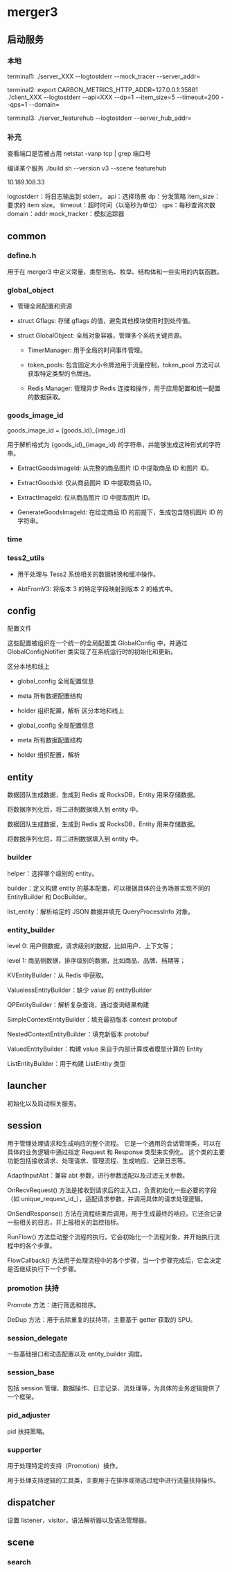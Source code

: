 # merger3

## 启动服务

### 本地

terminal1:  ./server_XXX --logtostderr --mock_tracer  --server_addr=

terminal2:  export CARBON_METRICS_HTTP_ADDR=127.0.0.1:35881
            ./client_XXX  --logtostderr --api=XXX --dp=1 --item_size=5 --timeout=200 --qps=1 --domain=

terminal3:  ./server_featurehub --logtostderr --server_hub_addr=

### 补充

查看端口是否被占用 netstat -vanp tcp | grep 端口号

编译某个服务 ./build.sh --version v3 --scene featurehub

10.189.108.33

logtostderr：将日志输出到 stderr。
api：选择场景
dp：分发策略
item_size：要求的 item size。
timeout：超时时间（以毫秒为单位）
qps：每秒查询次数
domain：addr
mock_tracker：模拟追踪器

## common

### define.h

用于在 merger3 中定义常量、类型别名、枚举、结构体和一些实用的内联函数。

### global_object

- 管理全局配置和资源

- struct Gflags: 存储 gflags 的值，避免其他模块使用时到处传值。

- struct GlobalObject: 全局对象容器，管理多个系统关键资源。

  - TimerManager: 用于全局的时间事件管理。

  - token_pools: 包含固定大小令牌池用于流量控制，token_pool 方法可以获取特定类型的令牌池。

  - Redis Manager: 管理异步 Redis 连接和操作，用于应用配置和统一配置的数据获取。

### goods_image_id

goods_image_id = {goods_id}_{image_id}

用于解析格式为 {goods_id}_{image_id} 的字符串，并能够生成这种形式的字符串。

- ExtractGoodsImageId: 从完整的商品图片 ID 中提取商品 ID 和图片 ID。

- ExtractGoodsId: 仅从商品图片 ID 中提取商品 ID。

- ExtractImageId: 仅从商品图片 ID 中提取图片 ID。

- GenerateGoodsImageId: 在给定商品 ID 的前提下，生成包含随机图片 ID 的字符串。

### time

### tess2_utils

- 用于处理与 Tess2 系统相关的数据转换和缓冲操作。

- AbtFromV3: 将版本 3 的特定字段映射到版本 2 的格式中。

## config

配置文件

这些配置被组织在一个统一的全局配置类 GlobalConfig 中，并通过 GlobalConfigNotifier 类实现了在系统运行时的初始化和更新。

区分本地和线上

- global_config 全局配置信息
- meta 所有数据配置结构
- holder 组织配置，解析
区分本地和线上

- global_config 全局配置信息
- meta 所有数据配置结构
- holder 组织配置，解析

## entity

数据团队生成数据，生成到 Redis 或 RocksDB，Entity 用来存储数据。

将数据序列化后，将二进制数据填入到 entity 中。

数据团队生成数据，生成到 Redis 或 RocksDB，Entity 用来存储数据。

将数据序列化后，将二进制数据填入到 entity 中。

### builder

helper：选择哪个级别的 entity。

builder：定义构建 entity 的基本配置，可以根据具体的业务场景实现不同的 EntityBuilder 和 DocBuilder。

list_entity：解析给定的 JSON 数据并填充 QueryProcessInfo 对象。

### entity_builder

level 0: 用户侧数据，请求级别的数据，比如用户、上下文等；

level 1: 商品侧数据，排序级别的数据，比如商品、品牌、档期等；

KVEntityBuilder：从 Redis 中获取。

ValuelessEntityBuilder：缺少 value 的 entityBuilder

QPEntityBuilder：解析复杂查询，通过查询结果构建

SimpleContextEntityBuilder：填充最初版本 context protobuf

NestedContextEntityBuilder：填充新版本 protobuf

ValuedEntityBuilder：构建 value 来自于内部计算或者模型计算的 Entity

ListEntityBuilder：用于构建 ListEntity 类型

## launcher

初始化以及启动相关服务。

## session

用于管理处理请求和生成响应的整个流程。
它是一个通用的会话管理类，可以在具体的业务逻辑中通过指定 Request 和 Response 类型来实例化。
这个类的主要功能包括接收请求、处理请求、管理流程、生成响应、记录日志等。

AdaptInputAbt：兼容 abt 参数，进行参数适配以及过滤无关参数。

OnRecvRequest() 方法是接收到请求后的主入口，负责初始化一些必要的字段（如 unique_request_id_），适配请求参数，并调用具体的请求处理逻辑。

OnSendResponse() 方法在流程结束后调用，用于生成最终的响应。它还会记录一些相关的日志，并上报相关的监控指标。

RunFlow() 方法启动整个流程的执行。它会初始化一个流程对象，并开始执行流程中的各个步骤。

FlowCallback() 方法用于处理流程中的各个步骤，当一个步骤完成后，它会决定是否继续执行下一个步骤。

### promotion 扶持

Promote 方法：进行筛选和排序。

DeDup 方法：用于去除重复的扶持项，主要基于 getter 获取的 SPU。

### session_delegate

一些基础接口和动态配置以及 entity_builder 调度。

### session_base

包括 session 管理、数据操作、日志记录、流处理等，为具体的业务逻辑提供了一个框架。

### pid_adjuster

pid 扶持策略。

### supporter

用于处理特定的支持（Promotion）操作。

用于处理支持逻辑的工具类，主要用于在排序或筛选过程中进行流量扶持操作。

## dispatcher

设置 listener，visitor，语法解析器以及语法管理器。

## scene

### search
